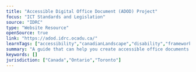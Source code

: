 ```yaml
---
title: "Accessible Digital Office Document (ADOD) Project"
focus: "ICT Standards and Legislation"
source: "IDRC"
type: "Website Resource"
openSource: true
link: "https://adod.idrc.ocadu.ca/"
learnTags: ["accessibility","canadianLandscape","disability","framework","ict","inclusivePractice"]
summary: "A guide that can help you create accessible office documents and choose accessible office applications for your organization. "
keywords: []
jurisdiction: ["Canada","Ontario","Toronto"]
---
```

